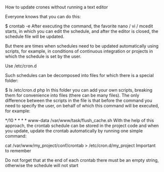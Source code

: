 How to update crones without running a text editor

Everyone knows that you can do this:

$ crontab -e
After executing the command, the favorite nano / vi / mcedit starts, in which you can edit the schedule, and after the editor is closed, the schedule file will be updated.

But there are times when schedules need to be updated automatically using scripts, for example, in conditions of continuous integration or projects in which the schedule is set by the user.

Use /etc/cron.d

Such schedules can be decomposed into files for which there is a special folder:

$ ls /etc/cron.d
php
In this folder you can add your own scripts, breaking them for convenience into files (there can be many files). The only difference between the scripts in the file is that before the command you need to specify the user, on behalf of which this command will be executed, for example:

*/10 * * * * www-data /var/www/task/flush_cache.sh
With the help of this approach, the crontab schedule can be stored in the project code and when you update, update the crontab automatically by running one simple command:

cat /var/www/my_project/conf/crontab > /etc/cron.d/my_project
Important to remember

Do not forget that at the end of each crontab there must be an empty string, otherwise the schedule will not start